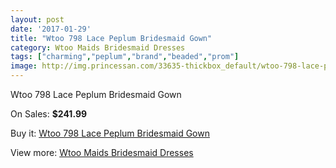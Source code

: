 ```yaml
---
layout: post
date: '2017-01-29'
title: "Wtoo 798 Lace Peplum Bridesmaid Gown"
category: Wtoo Maids Bridesmaid Dresses
tags: ["charming","peplum","brand","beaded","prom"]
image: http://img.princessan.com/33635-thickbox_default/wtoo-798-lace-peplum-bridesmaid-gown.jpg
---
```

Wtoo 798 Lace Peplum Bridesmaid Gown

On Sales: **$241.99**
<a href="https://www.princessan.com/en/15640-wtoo-798-lace-peplum-bridesmaid-gown.html"><amp-img layout="responsive" width="600" height="600" src="//img.princessan.com/33635-thickbox_default/wtoo-798-lace-peplum-bridesmaid-gown.jpg" alt="Wtoo 798 Lace Peplum Bridesmaid Gown 0" /></a>
<a href="https://www.princessan.com/en/15640-wtoo-798-lace-peplum-bridesmaid-gown.html"><amp-img layout="responsive" width="600" height="600" src="//img.princessan.com/33636-thickbox_default/wtoo-798-lace-peplum-bridesmaid-gown.jpg" alt="Wtoo 798 Lace Peplum Bridesmaid Gown 1" /></a>

Buy it: [Wtoo 798 Lace Peplum Bridesmaid Gown](https://www.princessan.com/en/15640-wtoo-798-lace-peplum-bridesmaid-gown.html "Wtoo 798 Lace Peplum Bridesmaid Gown")

View more: [Wtoo Maids Bridesmaid Dresses](https://www.princessan.com/en/115- "Wtoo Maids Bridesmaid Dresses")